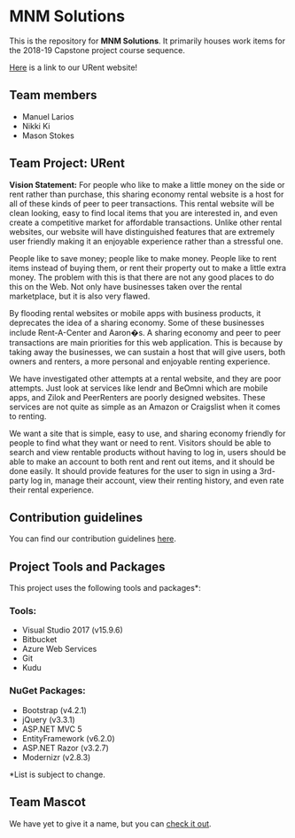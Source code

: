 # MNM Solutions

This is the repository for **MNM Solutions**. It primarily houses work items for the 2018-19 Capstone project course sequence.

[Here](https://urent.azurewebsites.net/) is a link to our URent website!

## Team members 
* Manuel Larios
* Nikki Ki
* Mason Stokes

## Team Project: URent
**Vision Statement:** For people who like to make a little money on the side or rent rather than purchase, this sharing economy rental website is a host for all of these kinds of peer to peer transactions. This rental website will be clean looking, easy to find local items that you are interested in, and even create a competitive market for affordable transactions. Unlike other rental websites, our website will have distinguished features that are extremely user friendly making it an enjoyable experience rather than a stressful one.

People like to save money; people like to make money. People like to rent items instead of buying them, or rent their property out to make a little extra money. The problem with this is that there are not any good places to do this on the Web. Not only have businesses taken over the rental marketplace, but it is also very flawed.

By flooding rental websites or mobile apps with business products, it deprecates the idea of a sharing economy. Some of these businesses include Rent-A-Center and Aaron�s.  A sharing economy and peer to peer transactions are main priorities for this web application. This is because by taking away the businesses, we can sustain a host that will give users, both owners and renters, a more personal and enjoyable renting experience.

We have investigated other attempts at a rental website, and they are poor attempts. Just look at services like lendr and BeOmni which are mobile apps, and Zilok and PeerRenters are poorly designed websites. These services are not quite as simple as an Amazon or Craigslist when it comes to renting.

We want a site that is simple, easy to use, and sharing economy friendly for people to find what they want or need to rent. Visitors should be able to search and view rentable products without having to log in, users should be able to make an account to both rent and rent out items, and it should be done easily. It should provide features for the user to sign in using a 3rd-party log in, manage their account, view their renting history, and even rate their rental experience.

## Contribution guidelines
You can find our contribution guidelines [here](https://bitbucket.org/manuellarios/m-m/src/develop/contribute.md).

## Project Tools and Packages
This project uses the following tools and packages*:

### Tools:
* Visual Studio 2017 (v15.9.6)
* Bitbucket
* Azure Web Services
* Git
* Kudu

### NuGet Packages:
* Bootstrap (v4.2.1)
* jQuery (v3.3.1) 
* ASP.NET MVC 5
* EntityFramework (v6.2.0)
* ASP.NET Razor (v3.2.7) 
* Modernizr (v2.8.3)

*List is subject to change.

## Team Mascot
We have yet to give it a name, but you can [check it out](https://www.youtube.com/watch?v=j5a0jTc9S10).